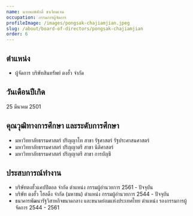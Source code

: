 ```yaml
---
name: นายพงษ์ศักดิ์ ชาเจียมเจน
occupation: กรรมการผู้จัดการ
profileImage: /images/pongsak-chajiamjian.jpeg
slug: /about/board-of-directors/pongsak-chajiamjian
order: 6
---
```


## ตำแหน่ง 
- ผู้จัดการ บริษัทสินทรัพย์ ตงฮั้ว จำกัด
  
## วันเดือนปีเกิด
25 มีนาคม 2501

## คุณวุฒิทางการศึกษา และระดับการศึกษา
- มหาวิทยาลัยธรรมศาสตร์ ปริญญาโท สาขา รัฐศาสตร์ รัฐประศาสนศาสตร์
- มหาวิทยาลัยธรรมศาสตร์ ปริญญาตรี สาขา นิติศาสตร์
- มหาวิทยาลัยธรรมศาสตร์ ปริญญาตรี สาขา การบัญชี

## ประสบการณ์ทำงาน
- บริษัทตงฮั้วแคปปิตอล จำกัด ตำแหน่ง กรรมผู้อำนวยการ 2561 - ปัจจุบัน
- บริษัท ตงฮั้ว โฮลดิ้ง จำกัด (มหาชน) ตำแหน่ง กรรมผู้อำนวยการ 2544 - ปัจจุบัน
- ธนาคารพัฒนารัฐวิสาหกิจขนาดกลาง และขนาดย่อมแห่งประเทศไทย  ตำแหน่ง รองกรรมการผู้จัดการ 2544 - 2561
